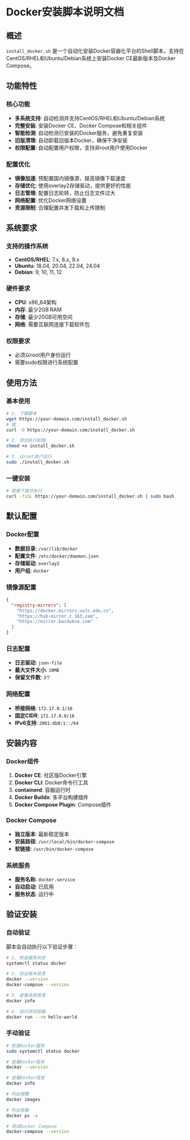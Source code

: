 # Docker安装脚本说明文档

## 概述

`install_docker.sh` 是一个自动化安装Docker容器化平台的Shell脚本，支持在CentOS/RHEL和Ubuntu/Debian系统上安装Docker CE最新版本及Docker Compose。

## 功能特性

### 核心功能
- **多系统支持**: 自动检测并支持CentOS/RHEL和Ubuntu/Debian系统
- **完整安装**: 安装Docker CE、Docker Compose和相关组件
- **智能检测**: 自动检测已安装的Docker服务，避免重复安装
- **旧版清理**: 自动卸载旧版本Docker，确保干净安装
- **权限配置**: 自动配置用户权限，支持非root用户使用Docker

### 配置优化
- **镜像加速**: 预配置国内镜像源，提高镜像下载速度
- **存储优化**: 使用overlay2存储驱动，提供更好的性能
- **日志管理**: 配置日志轮转，防止日志文件过大
- **网络配置**: 优化Docker网络设置
- **资源限制**: 合理配置并发下载和上传限制

## 系统要求

### 支持的操作系统
- **CentOS/RHEL**: 7.x, 8.x, 9.x
- **Ubuntu**: 18.04, 20.04, 22.04, 24.04
- **Debian**: 9, 10, 11, 12

### 硬件要求
- **CPU**: x86_64架构
- **内存**: 最少2GB RAM
- **存储**: 最少20GB可用空间
- **网络**: 需要互联网连接下载软件包

### 权限要求
- 必须以root用户身份运行
- 需要sudo权限进行系统配置

## 使用方法

### 基本使用

```bash
# 1. 下载脚本
wget https://your-domain.com/install_docker.sh
# 或
curl -O https://your-domain.com/install_docker.sh

# 2. 添加执行权限
chmod +x install_docker.sh

# 3. 以root用户运行
sudo ./install_docker.sh
```

### 一键安装

```bash
# 直接下载并执行
curl -fsSL https://your-domain.com/install_docker.sh | sudo bash
```

## 默认配置

### Docker配置
- **数据目录**: `/var/lib/docker`
- **配置文件**: `/etc/docker/daemon.json`
- **存储驱动**: `overlay2`
- **用户组**: `docker`

### 镜像源配置
```json
{
  "registry-mirrors": [
    "https://docker.mirrors.ustc.edu.cn",
    "https://hub-mirror.c.163.com",
    "https://mirror.baidubce.com"
  ]
}
```

### 日志配置
- **日志驱动**: `json-file`
- **最大文件大小**: `10MB`
- **保留文件数**: `3个`

### 网络配置
- **桥接网络**: `172.17.0.1/16`
- **固定CIDR**: `172.17.0.0/16`
- **IPv6支持**: `2001:db8:1::/64`

## 安装内容

### Docker组件
1. **Docker CE**: 社区版Docker引擎
2. **Docker CLI**: Docker命令行工具
3. **containerd**: 容器运行时
4. **Docker Buildx**: 多平台构建插件
5. **Docker Compose Plugin**: Compose插件

### Docker Compose
- **独立版本**: 最新稳定版本
- **安装路径**: `/usr/local/bin/docker-compose`
- **软链接**: `/usr/bin/docker-compose`

### 系统服务
- **服务名称**: `docker.service`
- **自动启动**: 已启用
- **服务状态**: 运行中

## 验证安装

### 自动验证
脚本会自动执行以下验证步骤：

```bash
# 1. 检查服务状态
systemctl status docker

# 2. 验证版本信息
docker --version
docker-compose --version

# 3. 查看系统信息
docker info

# 4. 运行测试容器
docker run --rm hello-world
```

### 手动验证

```bash
# 检查Docker服务
sudo systemctl status docker

# 查看Docker版本
docker --version

# 查看Docker信息
docker info

# 列出镜像
docker images

# 列出容器
docker ps -a

# 测试Docker Compose
docker-compose --version
```

